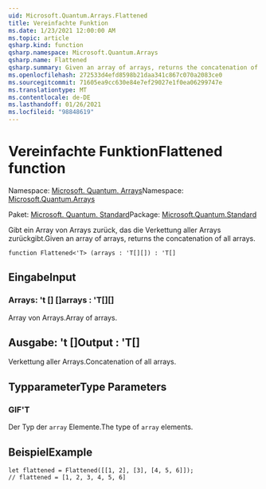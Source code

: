 ```yaml
---
uid: Microsoft.Quantum.Arrays.Flattened
title: Vereinfachte Funktion
ms.date: 1/23/2021 12:00:00 AM
ms.topic: article
qsharp.kind: function
qsharp.namespace: Microsoft.Quantum.Arrays
qsharp.name: Flattened
qsharp.summary: Given an array of arrays, returns the concatenation of all arrays.
ms.openlocfilehash: 272533d4efd8598b21daa341c867c070a2083ce0
ms.sourcegitcommit: 71605ea9cc630e84e7ef29027e1f0ea06299747e
ms.translationtype: MT
ms.contentlocale: de-DE
ms.lasthandoff: 01/26/2021
ms.locfileid: "98848619"
---
```

# <a name="flattened-function"></a><span data-ttu-id="7d2db-102">Vereinfachte Funktion</span><span class="sxs-lookup"><span data-stu-id="7d2db-102">Flattened function</span></span>

<span data-ttu-id="7d2db-103">Namespace: [Microsoft. Quantum. Arrays](xref:Microsoft.Quantum.Arrays)</span><span class="sxs-lookup"><span data-stu-id="7d2db-103">Namespace: [Microsoft.Quantum.Arrays](xref:Microsoft.Quantum.Arrays)</span></span>

<span data-ttu-id="7d2db-104">Paket: [Microsoft. Quantum. Standard](https://nuget.org/packages/Microsoft.Quantum.Standard)</span><span class="sxs-lookup"><span data-stu-id="7d2db-104">Package: [Microsoft.Quantum.Standard](https://nuget.org/packages/Microsoft.Quantum.Standard)</span></span>


<span data-ttu-id="7d2db-105">Gibt ein Array von Arrays zurück, das die Verkettung aller Arrays zurückgibt.</span><span class="sxs-lookup"><span data-stu-id="7d2db-105">Given an array of arrays, returns the concatenation of all arrays.</span></span>

```qsharp
function Flattened<'T> (arrays : 'T[][]) : 'T[]
```


## <a name="input"></a><span data-ttu-id="7d2db-106">Eingabe</span><span class="sxs-lookup"><span data-stu-id="7d2db-106">Input</span></span>

### <a name="arrays--t"></a><span data-ttu-id="7d2db-107">Arrays: 't [] []</span><span class="sxs-lookup"><span data-stu-id="7d2db-107">arrays : 'T[][]</span></span>

<span data-ttu-id="7d2db-108">Array von Arrays.</span><span class="sxs-lookup"><span data-stu-id="7d2db-108">Array of arrays.</span></span>



## <a name="output--t"></a><span data-ttu-id="7d2db-109">Ausgabe: 't []</span><span class="sxs-lookup"><span data-stu-id="7d2db-109">Output : 'T[]</span></span>

<span data-ttu-id="7d2db-110">Verkettung aller Arrays.</span><span class="sxs-lookup"><span data-stu-id="7d2db-110">Concatenation of all arrays.</span></span>

## <a name="type-parameters"></a><span data-ttu-id="7d2db-111">Typparameter</span><span class="sxs-lookup"><span data-stu-id="7d2db-111">Type Parameters</span></span>

### <a name="t"></a><span data-ttu-id="7d2db-112">GIF</span><span class="sxs-lookup"><span data-stu-id="7d2db-112">'T</span></span>

<span data-ttu-id="7d2db-113">Der Typ der `array` Elemente.</span><span class="sxs-lookup"><span data-stu-id="7d2db-113">The type of `array` elements.</span></span>

## <a name="example"></a><span data-ttu-id="7d2db-114">Beispiel</span><span class="sxs-lookup"><span data-stu-id="7d2db-114">Example</span></span>

```qsharp
let flattened = Flattened([[1, 2], [3], [4, 5, 6]]);
// flattened = [1, 2, 3, 4, 5, 6]
```